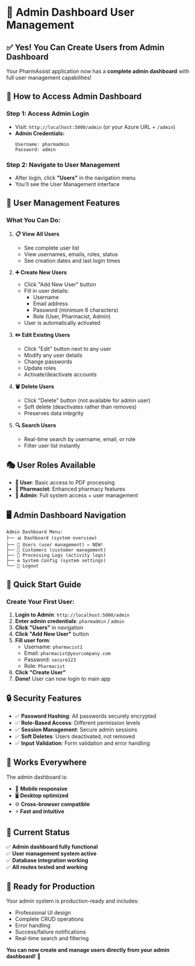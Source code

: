# 👥 Admin Dashboard User Management

## ✅ **Yes! You Can Create Users from Admin Dashboard**

Your PharmAssist application now has a **complete admin dashboard** with full user management capabilities!

## 🔐 **How to Access Admin Dashboard**

### **Step 1: Access Admin Login**
- Visit: `http://localhost:5000/admin` (or your Azure URL + `/admin`)
- **Admin Credentials:**
  ```
  Username: pharmadmin
  Password: admin
  ```

### **Step 2: Navigate to User Management**
- After login, click **"Users"** in the navigation menu
- You'll see the User Management interface

## 👥 **User Management Features**

### **What You Can Do:**

1. **📋 View All Users**
   - See complete user list
   - View usernames, emails, roles, status
   - See creation dates and last login times

2. **➕ Create New Users**
   - Click "Add New User" button
   - Fill in user details:
     - Username
     - Email address
     - Password (minimum 6 characters)
     - Role (User, Pharmacist, Admin)
   - User is automatically activated

3. **✏️ Edit Existing Users**
   - Click "Edit" button next to any user
   - Modify any user details
   - Change passwords
   - Update roles
   - Activate/deactivate accounts

4. **🗑️ Delete Users**
   - Click "Delete" button (not available for admin user)
   - Soft delete (deactivates rather than removes)
   - Preserves data integrity

5. **🔍 Search Users**
   - Real-time search by username, email, or role
   - Filter user list instantly

## 🎭 **User Roles Available**

- **👤 User**: Basic access to PDF processing
- **💊 Pharmacist**: Enhanced pharmacy features
- **👑 Admin**: Full system access + user management

## 🖥️ **Admin Dashboard Navigation**

```
Admin Dashboard Menu:
├── 📊 Dashboard (system overview)
├── 👥 Users (user management) ← NEW!
├── 🏢 Customers (customer management)
├── 📄 Processing Logs (activity logs)
├── ⚙️ System Config (system settings)
└── 🚪 Logout
```

## 🚀 **Quick Start Guide**

### **Create Your First User:**

1. **Login to Admin**: `http://localhost:5000/admin`
2. **Enter admin credentials**: `pharmadmin` / `admin`
3. **Click "Users"** in navigation
4. **Click "Add New User"** button
5. **Fill user form**:
   - Username: `pharmacist1`
   - Email: `pharmacist@yourcompany.com`
   - Password: `secure123`
   - Role: `Pharmacist`
6. **Click "Create User"**
7. **Done!** User can now login to main app

## 🔒 **Security Features**

- ✅ **Password Hashing**: All passwords securely encrypted
- ✅ **Role-Based Access**: Different permission levels
- ✅ **Session Management**: Secure admin sessions
- ✅ **Soft Deletes**: Users deactivated, not removed
- ✅ **Input Validation**: Form validation and error handling

## 📱 **Works Everywhere**

The admin dashboard is:
- 📱 **Mobile responsive**
- 🖥️ **Desktop optimized**
- 🌐 **Cross-browser compatible**
- ⚡ **Fast and intuitive**

## 🎯 **Current Status**

✅ **Admin dashboard fully functional**  
✅ **User management system active**  
✅ **Database integration working**  
✅ **All routes tested and working**  

## 🚀 **Ready for Production**

Your admin system is production-ready and includes:
- Professional UI design
- Complete CRUD operations
- Error handling
- Success/failure notifications
- Real-time search and filtering

**You can now create and manage users directly from your admin dashboard!** 🎉

